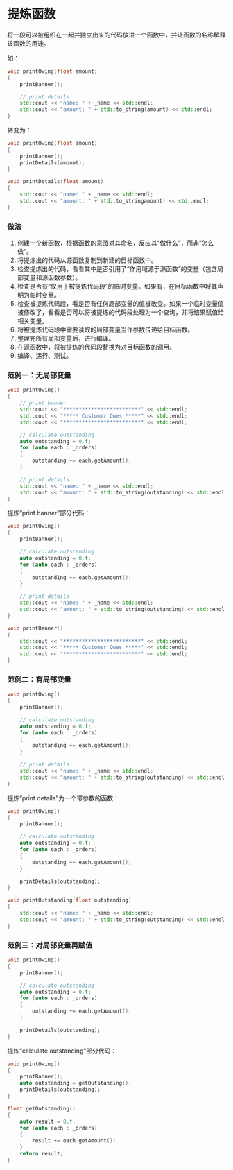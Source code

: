 # 提炼函数

将一段可以被组织在一起并独立出来的代码放进一个函数中，并让函数的名称解释该函数的用途。

如：

```c++
void printOwing(float amount)
{
    printBanner();

    // print details
    std::cout << "name: " + _name << std::endl;
    std::cout << "amount: " + std::to_string(amount) << std::endl;
}
```

转变为：

```c++
void printOwing(float amount)
{
    printBanner();
    printDetails(amount);
}

void printDetails(float amount)
{
    std::cout << "name: " + _name << std::endl;
    std::cout << "amount: " + std::to_stringamount) << std::endl;
}
```

### 做法

1. 创建一个新函数，根据函数的意图对其命名，反应其“做什么”，而非“怎么做”。
2. 将提炼出的代码从源函数复制到新建的目标函数中。
3. 检查提炼出的代码，看看其中是否引用了“作用域源于源函数”的变量（包含局部变量和源函数参数）。
4. 检查是否有“仅用于被提炼代码段”的临时变量。如果有，在目标函数中将其声明为临时变量。
5. 检查被提炼代码段，看是否有任何局部变量的值被改变。如果一个临时变量值被修改了，看看是否可以将被提炼的代码段处理为一个查询，并将结果赋值给相关变量。
6. 将被提炼代码段中需要读取的局部变量当作参数传递给目标函数。
7. 整理完所有局部变量后，进行编译。
8. 在源函数中，将被提炼的代码段替换为对目标函数的调用。
9. 编译、运行、测试。

### 范例一：无局部变量

```c++
void printOwing()
{
    // print banner
    std::cout << "*************************" << std::endl;
    std::cout << "***** Customer Owes *****" << std::endl;
    std::cout << "*************************" << std::endl;

    // calculate outstanding
    auto outstanding = 0.f;
    for (auto each : _orders)
    {
        outstanding += each.getAmount();
    }

    // print details
    std::cout << "name: " + _name << std::endl;
    std::cout << "amount: " + std::to_string(outstanding) << std::endl;
}
```

提炼“print banner”部分代码：

```c++
void printOwing()
{
    printBanner();

    // calculate outstanding
    auto outstanding = 0.f;
    for (auto each : _orders)
    {
        outstanding += each.getAmount();
    }

    // print details
    std::cout << "name: " + _name << std::endl;
    std::cout << "amount: " + std::to_string(outstanding) << std::endl;
}

void printBanner()
{
    std::cout << "*************************" << std::endl;
    std::cout << "***** Customer Owes *****" << std::endl;
    std::cout << "*************************" << std::endl;
}
```

### 范例二：有局部变量

```c++
void printOwing()
{
    printBanner();

    // calculate outstanding
    auto outstanding = 0.f;
    for (auto each : _orders)
    {
        outstanding += each.getAmount();
    }

    // print details
    std::cout << "name: " + _name << std::endl;
    std::cout << "amount: " + std::to_string(outstanding) << std::endl;
}
```

提炼“print details”为一个带参数的函数：

```c++
void printOwing()
{
    printBanner();

    // calculate outstanding
    auto outstanding = 0.f;
    for (auto each : _orders)
    {
        outstanding += each.getAmount();
    }

    printDetails(outstanding);
}

void printOutstanding(float outstanding)
{
    std::cout << "name: " + _name << std::endl;
    std::cout << "amount: " + std::to_string(outstanding) << std::endl;
}
```

### 范例三：对局部变量再赋值

```c++
void printOwing()
{
    printBanner();

    // calculate outstanding
    auto outstanding = 0.f;
    for (auto each : _orders)
    {
        outstanding += each.getAmount();
    }

    printDetails(outstanding);
}
```

提炼“calculate outstanding”部分代码：

```c++
void printOwing()
{
    printBanner();
    auto outstanding = getOutstanding();
    printDetails(outstanding);
}

float getOutstanding()
{
    auto result = 0.f;
    for (auto each : _orders)
    {
        result += each.getAmount();
    }
    return result;
}
```
